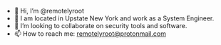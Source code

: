 - 👋 Hi, I’m @remotelyroot
- 👀 I am located in Upstate New York and work as a System Engineer.
- 💞️ I’m looking to collaborate on security tools and software.
- 📫 How to reach me: remotelyroot@protonmail.com

<!---
remotelyroot/remotelyroot is a ✨ special ✨ repository because its `README.md` (this file) appears on your GitHub profile.
You can click the Preview link to take a look at your changes.
--->

